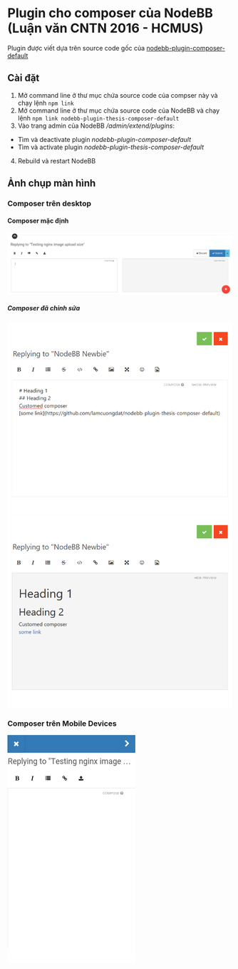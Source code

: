 # Plugin cho composer của NodeBB (Luận văn CNTN 2016 - HCMUS)

Plugin được viết dựa trên source code gốc của [nodebb-plugin-composer-default](https://github.com/NodeBB/nodebb-plugin-composer-default)

## Cài đặt

1. Mở command line ở thư mục chứa source code của compser này và chạy lệnh `npm link`
2. Mở command line ở thư mục chứa source code của NodeBB và chạy lệnh `npm link nodebb-plugin-thesis-composer-default`
3. Vào trang admin của NodeBB */admin/extend/plugins*:
* Tìm và deactivate plugin *nodebb-plugin-composer-default*
* Tìm và activate plugin *nodebb-plugin-thesis-composer-default*
4. Rebuild và restart NodeBB

## Ảnh chụp màn hình

### Composer trên desktop

#### Composer mặc định

![Desktop Old Composer](screenshots/desktop-old.png?raw=true)

##### Composer đã chỉnh sửa

![Desktop New Composer 1](screenshots/desktop-new1.png?raw=true)
![Desktop New Composer 2](screenshots/desktop-new2.png?raw=true)

### Composer trên Mobile Devices

![Mobile Composer](screenshots/mobile.png?raw=true)

